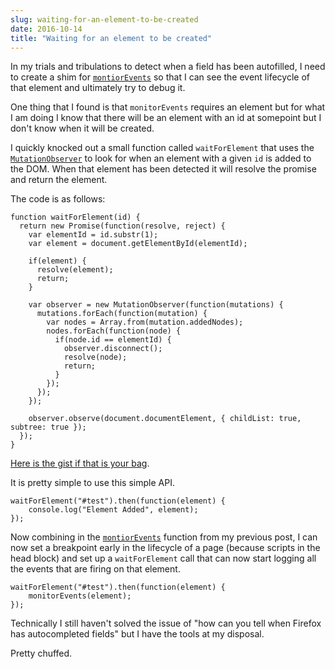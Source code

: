 ```yaml
---
slug: waiting-for-an-element-to-be-created
date: 2016-10-14
title: "Waiting for an element to be created"
---
```


In my trials and tribulations to detect when a field has been autofilled,
I need to create a shim for [`montiorEvents`](/monitoring-all-events-on-an-element)
so that I can see the event lifecycle of that element and ultimately try to
debug it.

One thing that I found is that `monitorEvents` requires an element but for what
I am doing I know that there will be an element with an id at somepoint but
I don't know when it will be created.

I quickly knocked out a small function called `waitForElement` that uses
the [`MutationObserver`](https://developer.mozilla.org/en-US/docs/Web/API/MutationObserver)
to look for when an element with a given `id` is added to the DOM. When that
element has been detected it will resolve the promise and return the element.

The code is as follows:

```
function waitForElement(id) {
  return new Promise(function(resolve, reject) {
    var elementId = id.substr(1);
    var element = document.getElementById(elementId);

    if(element) {
      resolve(element);
      return;
    }

    var observer = new MutationObserver(function(mutations) {
      mutations.forEach(function(mutation) {
        var nodes = Array.from(mutation.addedNodes);
        nodes.forEach(function(node) {
          if(node.id == elementId) {
            observer.disconnect();
            resolve(node);
            return;
          }
        });
      });
    });

    observer.observe(document.documentElement, { childList: true, subtree: true });
  });
}
```
[Here is the gist if that is your bag](https://gist.github.com/PaulKinlan/2d7cd4e78a63a97387137a0a9fb7ee6e).

It is pretty simple to use this simple API.

```
waitForElement("#test").then(function(element) {
    console.log("Element Added", element);
});
```

Now combining in the [`montiorEvents`](/monitoring-all-events-on-an-element)
function from my previous post, I can now set a breakpoint early in the
lifecycle of a page (because scripts in the head block) and set up a
`waitForElement` call that can now start logging all the events that are
firing on that element.

```
waitForElement("#test").then(function(element) {
    monitorEvents(element);
});
```

Technically I still haven't solved the issue of "how can you tell when Firefox
has autocompleted fields" but I have the tools at my disposal.

Pretty chuffed.